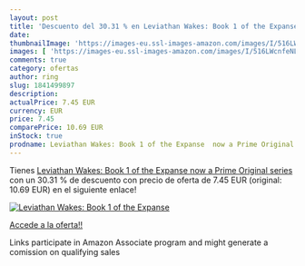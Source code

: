 ```yaml
---
layout: post
title: 'Descuento del 30.31 % en Leviathan Wakes: Book 1 of the Expanse  '
date: 
thumbnailImage: 'https://images-eu.ssl-images-amazon.com/images/I/516LWcnfeNL._SL200_.jpg'
images: [ 'https://images-eu.ssl-images-amazon.com/images/I/516LWcnfeNL._SL200_.jpg' ]
comments: true
category: ofertas
author: ring
slug: 1841499897
description:
actualPrice: 7.45 EUR
currency: EUR
price: 7.45
comparePrice: 10.69 EUR
inStock: true
prodname: Leviathan Wakes: Book 1 of the Expanse  now a Prime Original series 
---
```


Tienes [Leviathan Wakes: Book 1 of the Expanse  now a Prime Original series ](https://www.amazon.es/dp/1841499897/?tag=tolees-21) con un 30.31 % de descuento con precio de oferta de 7.45 EUR (original: 10.69 EUR) en el siguiente enlace!

[![Leviathan Wakes: Book 1 of the Expanse  ](https://images-eu.ssl-images-amazon.com/images/I/516LWcnfeNL._SL200_.jpg)](https://www.amazon.es/dp/1841499897/?tag=tolees-21)

[Accede a la oferta!!](https://www.amazon.es/dp/1841499897/?tag=tolees-21)

Links participate in Amazon Associate program and might generate a comission on qualifying sales


